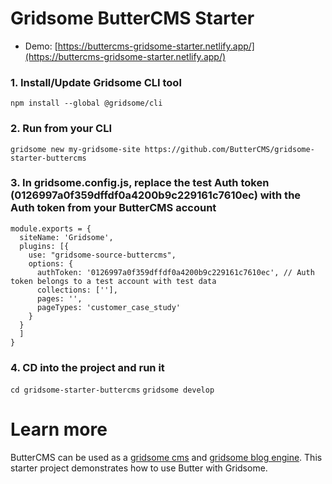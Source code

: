 # Gridsome ButterCMS Starter

* Demo: [https://buttercms-gridsome-starter.netlify.app/](https://buttercms-gridsome-starter.netlify.app/)


### 1. Install/Update Gridsome CLI tool

`npm install --global @gridsome/cli`

### 2. Run from your CLI

`gridsome new my-gridsome-site https://github.com/ButterCMS/gridsome-starter-buttercms`


### 3. In gridsome.config.js, replace the test Auth token (0126997a0f359dffdf0a4200b9c229161c7610ec) with the Auth token from your ButterCMS account

```
module.exports = {
  siteName: 'Gridsome',
  plugins: [{
    use: "gridsome-source-buttercms",
    options: {
      authToken: '0126997a0f359dffdf0a4200b9c229161c7610ec', // Auth token belongs to a test account with test data
      collections: [''],
      pages: '',
      pageTypes: 'customer_case_study'
    }
  }
  ]
}
```

### 4. CD into the project and run it
`cd gridsome-starter-buttercms`
`gridsome develop`

# Learn more

ButterCMS can be used as a [gridsome cms](https://buttercms.com/gridsome-cms/) and [gridsome blog engine](https://buttercms.com/gridsome-blog-engine/). This starter project demonstrates how to use Butter with Gridsome.
